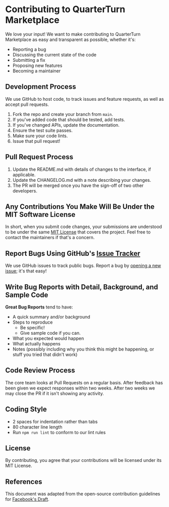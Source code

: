 # Contributing to QuarterTurn Marketplace

We love your input! We want to make contributing to QuarterTurn Marketplace as easy and transparent as possible, whether it's:

- Reporting a bug
- Discussing the current state of the code
- Submitting a fix
- Proposing new features
- Becoming a maintainer

## Development Process

We use GitHub to host code, to track issues and feature requests, as well as accept pull requests.

1. Fork the repo and create your branch from `main`.
2. If you've added code that should be tested, add tests.
3. If you've changed APIs, update the documentation.
4. Ensure the test suite passes.
5. Make sure your code lints.
6. Issue that pull request!

## Pull Request Process

1. Update the README.md with details of changes to the interface, if applicable.
2. Update the CHANGELOG.md with a note describing your changes.
3. The PR will be merged once you have the sign-off of two other developers.

## Any Contributions You Make Will Be Under the MIT Software License

In short, when you submit code changes, your submissions are understood to be under the same [MIT License](http://choosealicense.com/licenses/mit/) that covers the project. Feel free to contact the maintainers if that's a concern.

## Report Bugs Using GitHub's [Issue Tracker](https://github.com/quarterturn/marketplace/issues)

We use GitHub issues to track public bugs. Report a bug by [opening a new issue](https://github.com/quarterturn/marketplace/issues/new); it's that easy!

## Write Bug Reports with Detail, Background, and Sample Code

**Great Bug Reports** tend to have:

- A quick summary and/or background
- Steps to reproduce
  - Be specific!
  - Give sample code if you can.
- What you expected would happen
- What actually happens
- Notes (possibly including why you think this might be happening, or stuff you tried that didn't work)

## Code Review Process

The core team looks at Pull Requests on a regular basis. After feedback has been given we expect responses within two weeks. After two weeks we may close the PR if it isn't showing any activity.

## Coding Style

* 2 spaces for indentation rather than tabs
* 80 character line length
* Run `npm run lint` to conform to our lint rules

## License

By contributing, you agree that your contributions will be licensed under its MIT License.

## References

This document was adapted from the open-source contribution guidelines for [Facebook's Draft](https://github.com/facebook/draft-js/blob/a9316a723f9e918afde44dea68b5f9f39b7d9b00/CONTRIBUTING.md). 